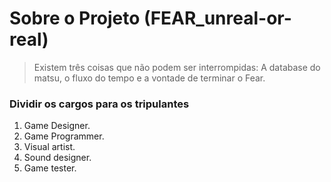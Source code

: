 # Sobre o Projeto (FEAR_unreal-or-real)

> Existem três coisas que não podem ser interrompidas: A database do matsu, o fluxo do tempo e a vontade de terminar o Fear.

### Dividir os cargos para os tripulantes
1. Game Designer.
1. Game Programmer.
1. Visual artist.
1. Sound designer.
1. Game tester.
